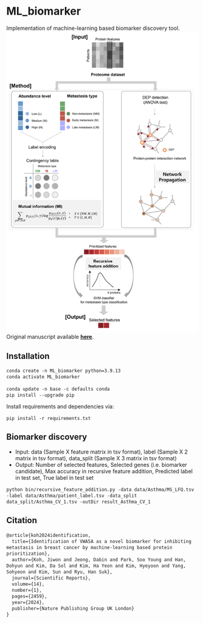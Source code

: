 # ML_biomarker
Implementation of machine-learning based biomarker discovery tool. 
![workflow](./img/method_overview.png)
Original manuscript available [**here**](https://www.nature.com/articles/s41598-024-53015-1).

## Installation
```
conda create -n ML_biomarker python=3.9.13
conda activate ML_biomarker

conda update -n base -c defaults conda
pip install --upgrade pip
```
Install requirements and dependencies via:
```
pip install -r requirements.txt
```

## Biomarker discovery
- Input: data (Sample X feature matrix in tsv format), label (Sample X 2 matrix in tsv format), data_split (Sample X 3 matrix in tsv format)
- Output: Number of selected features, Selected genes (i.e. biomarker candidate), Max accuracy in recursive feature addition, Predicted label in test set, True label in test set
```
python bin/recursive_feature_addition.py -data data/Asthma/MS_LFQ.tsv -label data/Asthma/patient_label.tsv -data_split data_split/Asthma_CV_1.tsv -outDir result_Asthma_CV_1
```

## Citation
```
@article{koh2024identification,
  title={Identification of VWA5A as a novel biomarker for inhibiting metastasis in breast cancer by machine-learning based protein prioritization},
  author={Koh, Jiwon and Jeong, Dabin and Park, Soo Young and Han, Dohyun and Kim, Da Sol and Kim, Ha Yeon and Kim, Hyeyoon and Yang, Sohyeon and Kim, Sun and Ryu, Han Suk},
  journal={Scientific Reports},
  volume={14},
  number={1},
  pages={2459},
  year={2024},
  publisher={Nature Publishing Group UK London}
}
```
